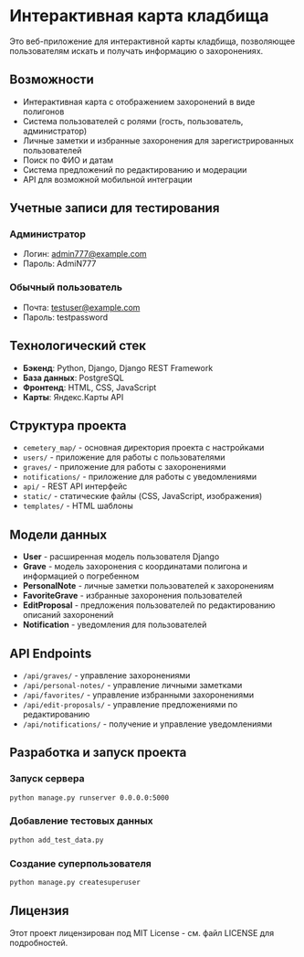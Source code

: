 # Интерактивная карта кладбища

Это веб-приложение для интерактивной карты кладбища, позволяющее пользователям искать и получать информацию о захоронениях.

## Возможности

- Интерактивная карта с отображением захоронений в виде полигонов
- Система пользователей с ролями (гость, пользователь, администратор)
- Личные заметки и избранные захоронения для зарегистрированных пользователей
- Поиск по ФИО и датам
- Система предложений по редактированию и модерации
- API для возможной мобильной интеграции

## Учетные записи для тестирования

### Администратор
- Логин: admin777@example.com
- Пароль: AdmiN777

### Обычный пользователь
- Почта: testuser@example.com
- Пароль: testpassword

## Технологический стек

- **Бэкенд**: Python, Django, Django REST Framework
- **База данных**: PostgreSQL
- **Фронтенд**: HTML, CSS, JavaScript
- **Карты**: Яндекс.Карты API

## Структура проекта

- `cemetery_map/` - основная директория проекта с настройками
- `users/` - приложение для работы с пользователями
- `graves/` - приложение для работы с захоронениями
- `notifications/` - приложение для работы с уведомлениями
- `api/` - REST API интерфейс
- `static/` - статические файлы (CSS, JavaScript, изображения)
- `templates/` - HTML шаблоны

## Модели данных

- **User** - расширенная модель пользователя Django
- **Grave** - модель захоронения с координатами полигона и информацией о погребенном
- **PersonalNote** - личные заметки пользователей к захоронениям
- **FavoriteGrave** - избранные захоронения пользователей
- **EditProposal** - предложения пользователей по редактированию описаний захоронений
- **Notification** - уведомления для пользователей

## API Endpoints

- `/api/graves/` - управление захоронениями
- `/api/personal-notes/` - управление личными заметками
- `/api/favorites/` - управление избранными захоронениями
- `/api/edit-proposals/` - управление предложениями по редактированию
- `/api/notifications/` - получение и управление уведомлениями

## Разработка и запуск проекта

### Запуск сервера
```bash
python manage.py runserver 0.0.0.0:5000
```

### Добавление тестовых данных
```bash
python add_test_data.py
```

### Создание суперпользователя
```bash
python manage.py createsuperuser
```

## Лицензия

Этот проект лицензирован под MIT License - см. файл LICENSE для подробностей.